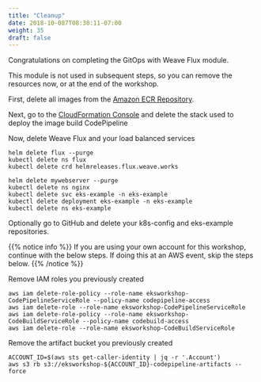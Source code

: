 ```yaml
---
title: "Cleanup"
date: 2018-10-087T08:30:11-07:00
weight: 35
draft: false
---
```


Congratulations on completing the GitOps with Weave Flux module. 

This module is not used in subsequent steps, so you can remove the resources now, or at the end of the workshop.

First, delete all images from the [Amazon ECR Repository](https://console.aws.amazon.com/ecr/repositories).

Next, go to the [CloudFormation Console](https://console.aws.amazon.com/cloudformation/) and delete the stack used to deploy the image build CodePipeline

Now, delete Weave Flux and your load balanced services

```
helm delete flux --purge
kubectl delete ns flux 
kubectl delete crd helmreleases.flux.weave.works

helm delete mywebserver --purge 
kubectl delete ns nginx
kubectl delete svc eks-example -n eks-example
kubectl delete deployment eks-example -n eks-example
kubectl delete ns eks-example
```

Optionally go to GitHub and delete your k8s-config and eks-example repositories.  


{{% notice info %}}
If you are using your own account for this workshop, continue with the below steps.  If doing this at an AWS event, skip the steps below.
{{% /notice %}}

Remove IAM roles you previously created 

```
aws iam delete-role-policy --role-name eksworkshop-CodePipelineServiceRole --policy-name codepipeline-access 
aws iam delete-role --role-name eksworkshop-CodePipelineServiceRole
aws iam delete-role-policy --role-name eksworkshop-CodeBuildServiceRole --policy-name codebuild-access 
aws iam delete-role --role-name eksworkshop-CodeBuildServiceRole
```

Remove the artifact bucket you previously created 
```
ACCOUNT_ID=$(aws sts get-caller-identity | jq -r '.Account')
aws s3 rb s3://eksworkshop-${ACCOUNT_ID}-codepipeline-artifacts --force
```

